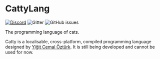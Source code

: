 

# CattyLang

[![Discord](https://img.shields.io/discord/809302664914796546?label=discord&logo=discord)](https://discord.gg/ypcMSagbtv) ![Gitter](https://img.shields.io/gitter/room/CattyLang/community) ![GitHub issues](https://img.shields.io/github/issues/CattyLang/CattyLang)

The programming language of cats.


Catty is a localisable, cross-platform, compiled programming language designed by [Yiğit Cemal Öztürk](https://github.com/CadmiumC4). It is still being developed and cannot be used for now.
<!--
## Useful Repositorie
<!-- [**Compiler repository**](https://github.com/CattyLang/cattylang-compiler)
- [**Repository of Atatürk Runtime**](https://github.com/CattyLang/ataturk-rt)
- [**Repository of Atatürk Runtime for Mobile Devices**](https://github.com/CattyLang/ataturk-rt-mobile)
- [**Repository of WebMeow, a web runtime for Catty**](https://github.com/CattyLang/webmeow)


###### Footnote:
The rest of this repository is going to be written in Turkish, because I cannot betray my home country and my main language. However, I will create an English section for the notes.
-->
